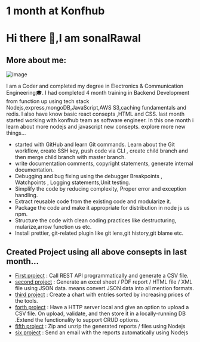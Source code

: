 # 1 month at Konfhub

# Hi there 👋,I am sonalRawal 
## More about me:
![image](https://user-images.githubusercontent.com/93571637/150641465-4ac49252-fd6d-4525-930e-b16c9f3ba4cd.png)   

I am a Coder and completed my degree in Electronics & Communication Engineering🎓. I had completed 4 month training in Backend Development from function up using tech stack Nodejs,express,mongoDB,JavaScript,AWS S3,caching fundamentals and redis. I also have know basic react consepts ,HTML and CSS. last month started working with konfhub team as software engineer. In this one month i learn about more nodejs and javascript new consepts. explore more new things...
- started with GitHub and learn Git commands. Learn about the Git workflow, create SSH key, push code via CLI , create child branch and then merge child branch with master branch.
-  write documentation comments, copyright statements, generate internal documentation. 
-  Debugging and bug fixing using the debugger Breakpoints , Watchpoints , Logging statements,Unit testing.
-  Simplify the code by reducing complexity, Proper error and exception handling.
-  Extract reusable code from the existing code and modularize it.
-  Package the code and make it appropriate for distribution in node js us npm.
-  Structure the code with clean coding practices like destructuring, mularize,arrow function us etc.
-  Install prettier, git-related plugin like git lens,git history,git blame etc.
## Created Project using all above consepts in last month... 
- [First project](https://github.com/sonalRawal) : Call REST API programmatically and generate a CSV file.
- [second project]() : Generate an excel sheet / PDF report / HTML file / XML file using JSON data. means convert JSON data into all mention formats.
- [third project]()  : Create a chart with entries sorted by increasing prices of the tools.
- [forth project]()  : Have a HTTP server local and give an option to upload a CSV file. On upload, validate, and then store it in a locally-running DB .Extend the functionality to support CRUD options.
- [fifth project]()  : Zip and unzip the generated reports / files using  Nodejs
- [six project]()    : Send an email with the reports automatically using Nodejs
